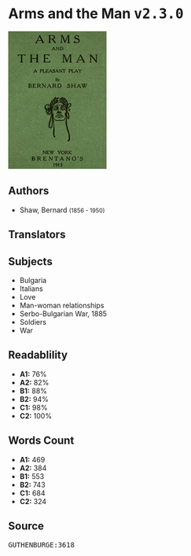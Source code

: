 # Arms and the Man <kbd>v2.3.0</kbd>

![](./cover.medium.jpg "")

## Authors


 - Shaw, Bernard <small>(1856 - 1950)</small>

## Translators



## Subjects


 - Bulgaria
 - Italians
 - Love
 - Man-woman relationships
 - Serbo-Bulgarian War, 1885
 - Soldiers
 - War

## Readablility


 - **A1:** 76%
 - **A2:** 82%
 - **B1:** 88%
 - **B2:** 94%
 - **C1:** 98%
 - **C2:** 100%

## Words Count


 - **A1:** 469
 - **A2:** 384
 - **B1:** 553
 - **B2:** 743
 - **C1:** 684
 - **C2:** 324

## Source


<kbd>GUTHENBURGE:3618</kbd>
